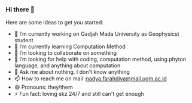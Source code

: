 ### Hi there 👋
Here are some ideas to get you started:

- 🔭 I’m currently working on Gadjah Mada University as Geophysicst student
- 🌱 I’m currently learning Computation Method
- 👯 I’m looking to collaborate on something
- 🤔 I’m looking for help with coding, computation method, using phyton language, and anything about computation
- 💬 Ask me about nothing. I don't know anything
- 📫 How to reach me on mail :nadya.farahdiva@mail.ugm.ac.id
- 😄 Pronouns: they/them
- ⚡ Fun fact: loving skz 24/7 and still can't get enough
<!--
**nadyafarahdiva/nadyafarahdiva** is a ✨ _special_ ✨ repository because its `README.md` (this file) appears on your GitHub profile.

